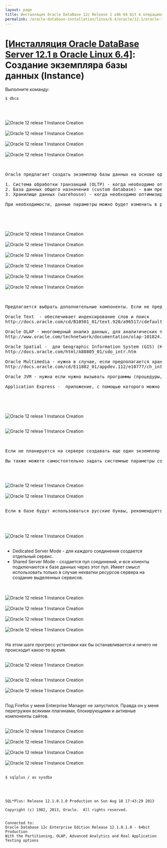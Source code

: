 ```yaml
---
layout: page
title: Инсталляция Oracle DataBase 12c Release 1 x86 64 bit в операционной системе Oracle Linux 6.4 x86_64
permalink: /oracle-database-installation/linux/6.4/oracle/12.1/oracle-instance-creation/
---
```


# <a href="/oracle-database-installation/linux/6.4/oracle/12.1/">[Инсталляция Oracle DataBase Server 12.1 в Oracle Linux 6.4]</a>: Создание экземпляра базы данных (Instance)



Выполните команду:

	$ dbca


<br/><br/>

<img src="http://img.oradba.net/img/oracle/database/simple/12.1/instance/oracle12R1_database_instance_creation_01.png" border="0" alt="Oracle 12 relese 1 Instance Creation"><br/><br/>
<img src="http://img.oradba.net/img/oracle/database/simple/12.1/instance/oracle12R1_database_instance_creation_02.png" border="0" alt="Oracle 12 relese 1 Instance Creation"><br/><br/>
<img src="http://img.oradba.net/img/oracle/database/simple/12.1/instance/oracle12R1_database_instance_creation_03.png" border="0" alt="Oracle 12 relese 1 Instance Creation"><br/><br/>
<img src="http://img.oradba.net/img/oracle/database/simple/12.1/instance/oracle12R1_database_instance_creation_04.png" border="0" alt="Oracle 12 relese 1 Instance Creation"><br/><br/>

<pre>

Oracle предлагает создать экземпляр базы данных на основе одного из подготовленных шаблонов.

1. Система обработки транзакций (OLTP) - когда необходимо оптимизировать ввод данных в базу данных. Преимущественно операции по добавлению и изменению данных.
2. База данных общего назначения (custom database) - вам предлагается самостоятельно выбрать системные параметры базы данных. (самый оптимальный вариант).
3. Хранилище данных (warehouse) - когда необходимо оптимизировать работу с данными в базе данных. Преимущество операции чтения данных и подстроения аналитических отчетов.

При необходимости, данные параметры можно будет изменить в pfile или spfile.

</pre>

<br/><br/>

<img src="http://img.oradba.net/img/oracle/database/simple/12.1/instance/oracle12R1_database_instance_creation_05.png" border="0" alt="Oracle 12 relese 1 Instance Creation"><br/><br/>
<img src="http://img.oradba.net/img/oracle/database/simple/12.1/instance/oracle12R1_database_instance_creation_06.png" border="0" alt="Oracle 12 relese 1 Instance Creation"><br/><br/>
<img src="http://img.oradba.net/img/oracle/database/simple/12.1/instance/oracle12R1_database_instance_creation_07.png" border="0" alt="Oracle 12 relese 1 Instance Creation"><br/><br/>
<img src="http://img.oradba.net/img/oracle/database/simple/12.1/instance/oracle12R1_database_instance_creation_08.png" border="0" alt="Oracle 12 relese 1 Instance Creation"><br/><br/>
<img src="http://img.oradba.net/img/oracle/database/simple/12.1/instance/oracle12R1_database_instance_creation_09.png" border="0" alt="Oracle 12 relese 1 Instance Creation"><br/><br/>
<img src="http://img.oradba.net/img/oracle/database/simple/12.1/instance/oracle12R1_database_instance_creation_10.png" border="0" alt="Oracle 12 relese 1 Instance Creation"><br/><br/>

<pre>

Предлагается выбрать дополнительные компоненты. Если не предполагается их использовать, то скорее всего их и не следует устанавливать.

Oracle Text  - обеспечивает индексирование слов и поиск
http://docs.oracle.com/cd/B10501_01/text.920/a96517/cdefault.htm

Oracle OLAP - многомерный анализ данных, для аналитических приложений.
http://www.oracle.com/technetwork/documentation/olap-101824.html

Oracle Spatial -  для Geographic Information System (GIS) (Наверное, что-то вроде карт google maps)
http://docs.oracle.com/html/A88805_01/sdo_intr.htm

Oracle Multimedia - нужна в случае, если предполагается хранить в базе картинки, аудио, видео.
http://docs.oracle.com/cd/E11882_01/appdev.112/e10777/ch_intr.htm#i610845

Oracle JVM - нужна если нужно вызывать программы (процедуры, функции и т.д.), написанные на java непосредственно внутри базы данных.

Application Express -  приложение, с помощью которого можно достаточно просто с помощью "вайзардов" создавать приложения, работающие с базой данных. Имеет смысл оставить, только если предполагается с ним работать.

</pre>

<br/><br/>

<img src="http://img.oradba.net/img/oracle/database/simple/12.1/instance/oracle12R1_database_instance_creation_11.png" border="0" alt="Oracle 12 relese 1 Instance Creation"><br/><br/>

<img src="http://img.oradba.net/img/oracle/database/simple/12.1/instance/oracle12R1_database_instance_creation_12.png" border="0" alt="Oracle 12 relese 1 Instance Creation"><br/><br/>

<pre>

Если не планируется на сервере создавать еще один экземпляр базы данных, имеет смысл выделить для сервера побольше памяти.  (> 90%).

Вы также можете самостоятельно задать системные параметры создаваемой базы данных.
</pre>

<br/><br/>

<img src="http://img.oradba.net/img/oracle/database/simple/12.1/instance/oracle12R1_database_instance_creation_13.png" border="0" alt="Oracle 12 relese 1 Instance Creation"><br/><br/>
<img src="http://img.oradba.net/img/oracle/database/simple/12.1/instance/oracle12R1_database_instance_creation_14.png" border="0" alt="Oracle 12 relese 1 Instance Creation"><br/><br/>

<pre>
Если в базе будут использоваться русские буквы, рекомендуется выбрать кодировку, которая поддерживает данную возможность. Unicode, где каждый символ кодируется 2 байтами, вполне подходит для этой задачи.

</pre>
<br/><br/>
<img src="http://img.oradba.net/img/oracle/database/simple/12.1/instance/oracle12R1_database_instance_creation_15.png" border="0" alt="Oracle 12 relese 1 Instance Creation"><br/><br/>

<ul>
	<li>Dedicated Server Mode - для каждого соединения создается отдельный сервис. </li>
	<li>Shared Server Mode - создается пул соединений, и все клиенты подключаются к базе данных через этот пул. Имеет смысл использовать только в случае нехватки ресурсов сервера на создание выделенных сервисов.</li>
</ul>

<br/><br/>
<img src="http://img.oradba.net/img/oracle/database/simple/12.1/instance/oracle12R1_database_instance_creation_16.png" border="0" alt="Oracle 12 relese 1 Instance Creation"><br/><br/>
<img src="http://img.oradba.net/img/oracle/database/simple/12.1/instance/oracle12R1_database_instance_creation_17.png" border="0" alt="Oracle 12 relese 1 Instance Creation"><br/><br/>
<img src="http://img.oradba.net/img/oracle/database/simple/12.1/instance/oracle12R1_database_instance_creation_18.png" border="0" alt="Oracle 12 relese 1 Instance Creation"><br/><br/>
<img src="http://img.oradba.net/img/oracle/database/simple/12.1/instance/oracle12R1_database_instance_creation_19.png" border="0" alt="Oracle 12 relese 1 Instance Creation"><br/><br/>


На этом шаге прогресс установки как бы останавливается и ничего не происходит какое-то время.
<br/><br/>

<img src="http://img.oradba.net/img/oracle/database/simple/12.1/instance/oracle12R1_database_instance_creation_20.png" border="0" alt="Oracle 12 relese 1 Instance Creation"><br/><br/>




<img src="http://img.oradba.net/img/oracle/database/simple/12.1/instance/oracle12R1_database_instance_creation_21.png" border="0" alt="Oracle 12 relese 1 Instance Creation"><br/><br/>
<img src="http://img.oradba.net/img/oracle/database/simple/12.1/instance/oracle12R1_database_instance_creation_22.png" border="0" alt="Oracle 12 relese 1 Instance Creation"><br/><br/>

Под Firefox у меня Enterprise Manager не запустился. Правда он у меня перегружен всякими плагинами, блокирующими и активные компоненты сайтов.
<br/><br/>


<img src="http://img.oradba.net/img/oracle/database/simple/12.1/instance/oracle12R1_database_instance_creation_23.png" border="0" alt="Oracle 12 relese 1 Instance Creation"><br/><br/>
<img src="http://img.oradba.net/img/oracle/database/simple/12.1/instance/oracle12R1_database_instance_creation_24.png" border="0" alt="Oracle 12 relese 1 Instance Creation"><br/><br/>
<img src="http://img.oradba.net/img/oracle/database/simple/12.1/instance/oracle12R1_database_instance_creation_25.png" border="0" alt="Oracle 12 relese 1 Instance Creation"><br/><br/>
<img src="http://img.oradba.net/img/oracle/database/simple/12.1/instance/oracle12R1_database_instance_creation_26.png" border="0" alt="Oracle 12 relese 1 Instance Creation"><br/><br/>


	$ sqlplus / as sysdba


<br/><br/>


	SQL*Plus: Release 12.1.0.1.0 Production on Sun Aug 18 17:43:29 2013

	Copyright (c) 1982, 2013, Oracle.  All rights reserved.


	Connected to:
	Oracle Database 12c Enterprise Edition Release 12.1.0.1.0 - 64bit Production
	With the Partitioning, OLAP, Advanced Analytics and Real Application Testing options
